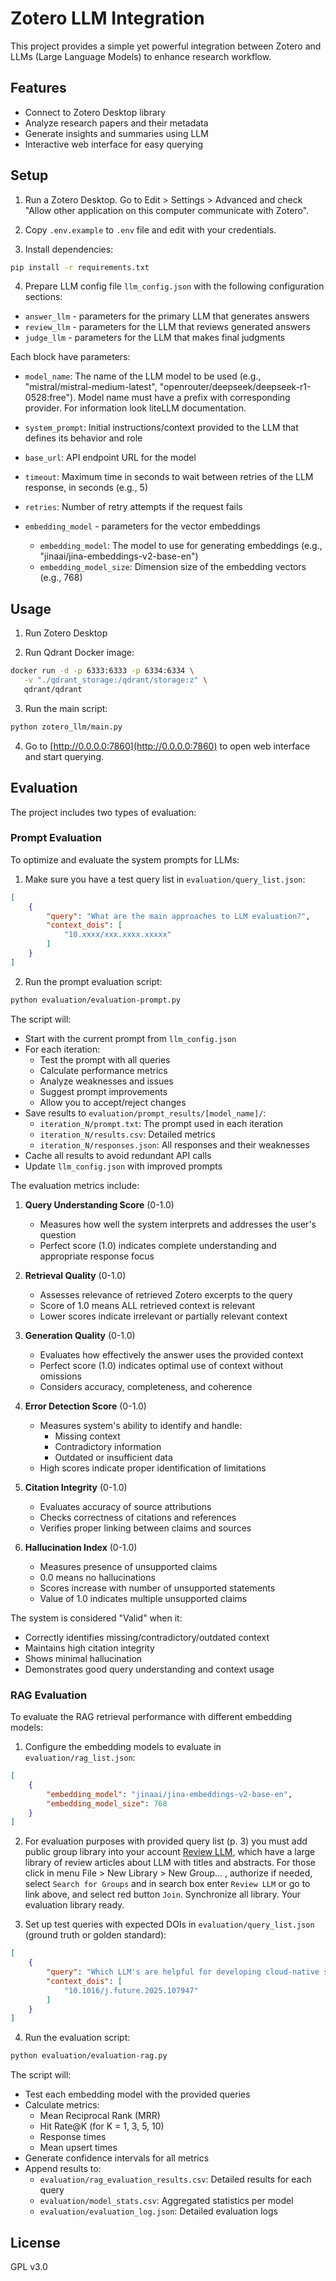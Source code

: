 # Zotero LLM Integration

This project provides a simple yet powerful integration between Zotero and LLMs (Large Language Models) to enhance research workflow.

## Features

- Connect to Zotero Desktop library
- Analyze research papers and their metadata
- Generate insights and summaries using LLM
- Interactive web interface for easy querying

## Setup

1. Run a Zotero Desktop. Go to Edit > Settings > Advanced and check "Allow other application on this computer communicate with Zotero".
2. Copy `.env.example` to `.env` file and edit with your credentials.

3. Install dependencies:
```bash
pip install -r requirements.txt
```

4. Prepare LLM config file `llm_config.json` with the following configuration sections:

- `answer_llm` - parameters for the primary LLM that generates answers
- `review_llm` - parameters for the LLM that reviews generated answers
- `judge_llm` - parameters for the LLM that makes final judgments

Each block have parameters:
- `model_name`: The name of the LLM model to be used (e.g., "mistral/mistral-medium-latest", "openrouter/deepseek/deepseek-r1-0528:free"). Model name must have a prefix with corresponding provider. For information look liteLLM documentation.
- `system_prompt`: Initial instructions/context provided to the LLM that defines its behavior and role
- `base_url`: API endpoint URL for the model
- `timeout`: Maximum time in seconds to wait between retries of the LLM response, in seconds (e.g., 5)
- `retries`: Number of retry attempts if the request fails

- `embedding_model` - parameters for the vector embeddings
    - `embedding_model`: The model to use for generating embeddings (e.g., "jinaai/jina-embeddings-v2-base-en")
    - `embedding_model_size`: Dimension size of the embedding vectors (e.g., 768)

## Usage

1. Run Zotero Desktop

2. Run Qdrant Docker image:

```bash
docker run -d -p 6333:6333 -p 6334:6334 \
   -v "./qdrant_storage:/qdrant/storage:z" \
   qdrant/qdrant
```

3. Run the main script:
```bash
python zotero_llm/main.py
```

4. Go to [http://0.0.0.0:7860](http://0.0.0.0:7860) to open web interface and start querying.

## Evaluation

The project includes two types of evaluation:

### Prompt Evaluation

To optimize and evaluate the system prompts for LLMs:

1. Make sure you have a test query list in `evaluation/query_list.json`:
```json
[
    {
        "query": "What are the main approaches to LLM evaluation?",
        "context_dois": [
            "10.xxxx/xxx.xxxx.xxxxx"
        ]
    }
]
```

2. Run the prompt evaluation script:
```bash
python evaluation/evaluation-prompt.py
```

The script will:
- Start with the current prompt from `llm_config.json`
- For each iteration:
  - Test the prompt with all queries
  - Calculate performance metrics
  - Analyze weaknesses and issues
  - Suggest prompt improvements
  - Allow you to accept/reject changes
- Save results to `evaluation/prompt_results/[model_name]/`:
  - `iteration_N/prompt.txt`: The prompt used in each iteration
  - `iteration_N/results.csv`: Detailed metrics
  - `iteration_N/responses.json`: All responses and their weaknesses
- Cache all results to avoid redundant API calls
- Update `llm_config.json` with improved prompts

The evaluation metrics include:

1. **Query Understanding Score** (0-1.0)
   - Measures how well the system interprets and addresses the user's question
   - Perfect score (1.0) indicates complete understanding and appropriate response focus

2. **Retrieval Quality** (0-1.0)
   - Assesses relevance of retrieved Zotero excerpts to the query
   - Score of 1.0 means ALL retrieved context is relevant
   - Lower scores indicate irrelevant or partially relevant context

3. **Generation Quality** (0-1.0)
   - Evaluates how effectively the answer uses the provided context
   - Perfect score (1.0) indicates optimal use of context without omissions
   - Considers accuracy, completeness, and coherence

4. **Error Detection Score** (0-1.0)
   - Measures system's ability to identify and handle:
     - Missing context
     - Contradictory information
     - Outdated or insufficient data
   - High scores indicate proper identification of limitations

5. **Citation Integrity** (0-1.0)
   - Evaluates accuracy of source attributions
   - Checks correctness of citations and references
   - Verifies proper linking between claims and sources

6. **Hallucination Index** (0-1.0)
   - Measures presence of unsupported claims
   - 0.0 means no hallucinations
   - Scores increase with number of unsupported statements
   - Value of 1.0 indicates multiple unsupported claims

The system is considered "Valid" when it:
- Correctly identifies missing/contradictory/outdated context
- Maintains high citation integrity
- Shows minimal hallucination
- Demonstrates good query understanding and context usage

### RAG Evaluation

To evaluate the RAG retrieval performance with different embedding models:

1. Configure the embedding models to evaluate in `evaluation/rag_list.json`:
```json
[
    {
        "embedding_model": "jinaai/jina-embeddings-v2-base-en",
        "embedding_model_size": 768
    }
]
```

2. For evaluation purposes with provided query list (p. 3) you must add public group library into your account [Review LLM](https://www.zotero.org/groups/6056275/review_llm), which have a large library of review articles about LLM with titles and abstracts. For those click in menu File > New Library > New Group... , authorize if needed, select `Search for Groups` and in search box enter `Review LLM` or go to link above, and select red button `Join`. Synchronize all library. Your evaluation library ready.

3. Set up test queries with expected DOIs in `evaluation/query_list.json` (ground truth or golden standard):
```json
[
    {
        "query": "Which LLM's are helpful for developing cloud-native software?",
        "context_dois": [
            "10.1016/j.future.2025.107947"
        ]
    }
]
```

4. Run the evaluation script:
```bash
python evaluation/evaluation-rag.py
```

The script will:
- Test each embedding model with the provided queries
- Calculate metrics:
  - Mean Reciprocal Rank (MRR)
  - Hit Rate@K (for K = 1, 3, 5, 10)
  - Response times
  - Mean upsert times
- Generate confidence intervals for all metrics
- Append results to:
  - `evaluation/rag_evaluation_results.csv`: Detailed results for each query
  - `evaluation/model_stats.csv`: Aggregated statistics per model
  - `evaluation/evaluation_log.json`: Detailed evaluation logs

## License

GPL v3.0

